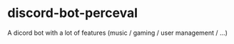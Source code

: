 # discord-bot-perceval
A dicord bot with a lot of features (music / gaming / user management / ...)
